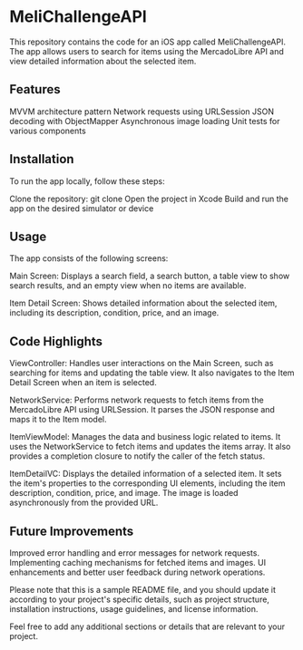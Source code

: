# **MeliChallengeAPI**

This repository contains the code for an iOS app called MeliChallengeAPI. The app allows users to search for items using the MercadoLibre API and view detailed information about the selected item.

## **Features**

MVVM architecture pattern
Network requests using URLSession
JSON decoding with ObjectMapper
Asynchronous image loading
Unit tests for various components

## **Installation**

To run the app locally, follow these steps:

Clone the repository: git clone <repository-url>
Open the project in Xcode
Build and run the app on the desired simulator or device


## **Usage**
  
The app consists of the following screens:

Main Screen: Displays a search field, a search button, a table view to show search results, and an empty view when no items are available.

Item Detail Screen: Shows detailed information about the selected item, including its description, condition, price, and an image.

## **Code Highlights**
  
ViewController: Handles user interactions on the Main Screen, such as searching for items and updating the table view. It also navigates to the Item Detail Screen when an item is selected.

NetworkService: Performs network requests to fetch items from the MercadoLibre API using URLSession. It parses the JSON response and maps it to the Item model.

ItemViewModel: Manages the data and business logic related to items. It uses the NetworkService to fetch items and updates the items array. It also provides a completion closure to notify the caller of the fetch status.

ItemDetailVC: Displays the detailed information of a selected item. It sets the item's properties to the corresponding UI elements, including the item description, condition, price, and image. The image is loaded asynchronously from the provided URL.

## **Future Improvements**
  
Improved error handling and error messages for network requests.
Implementing caching mechanisms for fetched items and images.
UI enhancements and better user feedback during network operations.

Please note that this is a sample README file, and you should update it according to your project's specific details, such as project structure, installation instructions, usage guidelines, and license information.

Feel free to add any additional sections or details that are relevant to your project.
